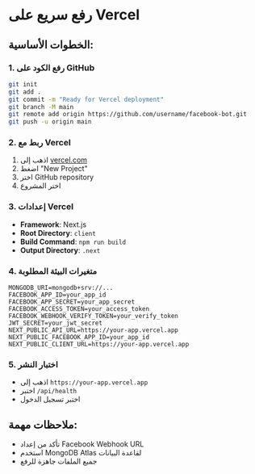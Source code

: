 # رفع سريع على Vercel

## الخطوات الأساسية:

### 1. رفع الكود على GitHub
```bash
git init
git add .
git commit -m "Ready for Vercel deployment"
git branch -M main
git remote add origin https://github.com/username/facebook-bot.git
git push -u origin main
```

### 2. ربط مع Vercel
1. اذهب إلى [vercel.com](https://vercel.com)
2. اضغط "New Project"
3. اختر GitHub repository
4. اختر المشروع

### 3. إعدادات Vercel
- **Framework**: Next.js
- **Root Directory**: `client`
- **Build Command**: `npm run build`
- **Output Directory**: `.next`

### 4. متغيرات البيئة المطلوبة
```
MONGODB_URI=mongodb+srv://...
FACEBOOK_APP_ID=your_app_id
FACEBOOK_APP_SECRET=your_app_secret
FACEBOOK_ACCESS_TOKEN=your_access_token
FACEBOOK_WEBHOOK_VERIFY_TOKEN=your_verify_token
JWT_SECRET=your_jwt_secret
NEXT_PUBLIC_API_URL=https://your-app.vercel.app
NEXT_PUBLIC_FACEBOOK_APP_ID=your_app_id
NEXT_PUBLIC_CLIENT_URL=https://your-app.vercel.app
```

### 5. اختبار النشر
- اذهب إلى `https://your-app.vercel.app`
- اختبر `/api/health`
- اختبر تسجيل الدخول

## ملاحظات مهمة:
- تأكد من إعداد Facebook Webhook URL
- استخدم MongoDB Atlas لقاعدة البيانات
- جميع الملفات جاهزة للرفع
